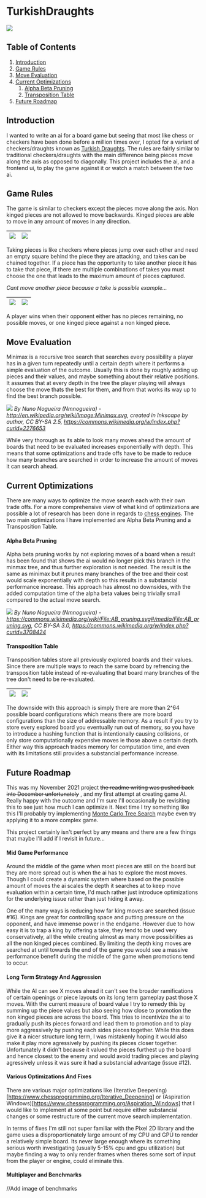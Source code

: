 # TurkishDraughts

![](docs/preview.jpg)

## Table of Contents
1. [Introduction](#introduction)
2. [Game Rules](#game-rules)
3. [Move Evaluation](#move-evaluation)
4. [Current Optimizations](#current-optimizations)
	1. [Alpha Beta Pruning](#alpha-beta-pruning)
	2. [Transposition Table](#transposition-table)
5. [Future Roadmap](#future-roadmap)

## Introduction

I wanted to write an ai for a board game but seeing that most like chess or checkers have been done before a million times over, I opted for a variant of checkers/draughts known as [Turkish Draughts](https://en.wikipedia.org/wiki/Turkish_draughts). The rules are fairly similar to traditional checkers/draughts with the main difference being pieces move along the axis as opposed to diagonally. This project includes the ai, and a frontend ui, to play the game against it or watch a match between the two ai.

## Game Rules

The game is similar to checkers except the pieces move along the axis. Non kinged pieces are not allowed to move backwards. Kinged pieces are able to move in any amount of moves in any direction.

![](docs/pawnmoves.jpg) | ![](docs/kingmoves.jpg)
:-: | :-: 

Taking pieces is like checkers where pieces jump over each other and need an empty square behind the piece they are attacking, and takes can be chained together. If a piece has the opportunity to take another piece it has to take that piece, if there are multiple combinations of takes you must choose the one that leads to the maximum amount of pieces captured.

*Cant move another piece because a take is possible example...*

![](docs/takevalid.jpg) | ![](docs/takeinvalid.jpg)
:-: | :-:

A player wins when their opponent either has no pieces remaining, no possible moves, or one kinged piece against a non kinged piece.

## Move Evaluation

Minimax is a recursive tree search that searches every possibility a player has in a given turn repeatedly until a certain depth where it performs a simple evaluation of the outcome. Usually this is done by roughly adding up pieces and their values, and maybe something about their relative positions. It assumes that at every depth in the tree the player playing will always choose the move thats the best for them, and from that works its way up to find the best branch possible.

![](docs/minimax.svg)
*By Nuno Nogueira (Nmnogueira) - http://en.wikipedia.org/wiki/Image:Minimax.svg, created in Inkscape by author, CC BY-SA 2.5, https://commons.wikimedia.org/w/index.php?curid=2276653*

While very thorough as its able to look many moves ahead the amount of boards that need to be evaluated increases exponentially with depth. This means that some optimizations and trade offs have to be made to reduce how many branches are searched in order to increase the amount of moves it can search ahead.

## Current Optimizations

There are many ways to optimize the move search each with their own trade offs. For a more comprehensive view of what kind of optimizations are possible a lot of research has been done in regards to [chess engines](https://www.chessprogramming.org/Search). The two main optimizations I have implemented are Alpha Beta Pruning and a Transposition Table.

#### Alpha Beta Pruning

Alpha beta pruning works by not exploring moves of a board when a result has been found that shows the ai would no longer pick this branch in the minmax tree, and thus further exploration is not needed. The result is the same as minimax but it prunes many branches of the tree and their cost would scale exponentially with depth so this results in a substancial performance increase. This approach has almost no downsides, with the added computation time of the alpha beta values being trivially small compared to the actual move search.

![](docs/abpruning.svg)
*By Nuno Nogueira (Nmnogueira) - https://commons.wikimedia.org/wiki/File:AB_pruning.svg#/media/File:AB_pruning.svg, CC BY-SA 3.0, https://commons.wikimedia.org/w/index.php?curid=3708424*

#### Transposition Table

Transposition tables store all previously explored boards and their values. Since there are multiple ways to reach the same board by refrencing the transposition table instead of re-evaluating that board many branches of the tree don't need to be re-evaluated.

![](docs/transpos1.jpg) | ![](docs/transpos2.jpg)
:-: | :-:

The downside with this approach is simply there are more than 2^64 possible board configurations which means there are more board configurations than the size of addressable memory. As a result if you try to store every explored board you eventually run out of memory, so you have to introduce a hashing function that is intentionally causing collisions, or only store computationally expensive moves ie those above a certain depth. Either way this approach trades memory for computation time, and even with its limitations still provides a substancial performance increase. 

## Future Roadmap

This was my November 2021 project ~~the readme writing was pushed back into December unfortunately~~ , and my first attempt at creating game AI. Really happy with the outcome and I'm sure I'll occasionally be revisiting this to see just how much I can optimize it. Next time I try something like this I'll probably try implementing [Monte Carlo Tree Search](https://en.wikipedia.org/wiki/Monte_Carlo_tree_search) maybe even try applying it to a more complex game.

This project certainly isn't perfect by any means and there are a few things that maybe I'll add if I revisit in future...

#### Mid Game Performance

Around the middle of the game when most pieces are still on the board but they are more spread out is when the ai has to explore the most moves. Though I could create a dynamic system where based on the possible amount of moves the ai scales the depth it searches at to keep move evaluation within a certain time, I'd much rather just introduce optimizations for the underlying issue rather than just hiding it away.

One of the many ways is reducing how far king moves are searched (issue #16). Kings are great for controlling space and putting pressure on the opponent, and have immense power in the endgame. However due to how easy it is to trap a king by offering a take, they tend to be used very conservatively, all the while creating almost as many move possibilities as all the non kinged pieces combined. By limiting the depth king moves are searched at until towards the end of the game you would see a massive performance benefit during the middle of the game when promotions tend to occur.  

#### Long Term Strategy And Aggression

While the AI can see X moves ahead it can't see the broader ramifications of certain openings or piece layouts on its long term gameplay past those X moves. With the current measure of board value I try to remedy this by summing up the piece values but also seeing how close to promotion the non kinged pieces are across the board. This tries to incentivize the ai to gradually push its pieces forward and lead them to promotion and to play more aggressively by pushing each sides pieces together. While this does give it a nicer structure long term, I was mistakenly hoping it would also make it play more agressively by pushing its pieces closer together. Unfortunately it didn't because it valued the pieces furthest up the board and hence closest to the enemy and would avoid trading pieces and playing agressively unless it was sure it had a substancial advantage (issue #12).

#### Various Optimizations And Fixes

There are various major optimizations like (Iterative Deepening)[https://www.chessprogramming.org/Iterative_Deepening] or (Aspiration Windows)[https://www.chessprogramming.org/Aspiration_Windows] that I would like to implement at some point but require either substancial changes or some restructure of the current move search implementation.

In terms of fixes I'm still not super familiar with the Pixel 2D library and the game uses a disproportionately large amount of my CPU and GPU to render a relatively simple board. Its never large enough where its something serious worth investigating (usually 5-15% cpu and gpu utilization) but maybe finding a way to only render frames when theres some sort of input from the player or engine, could eliminate this.

#### Multiplayer and Benchmarks

//Add image of benchmarks
